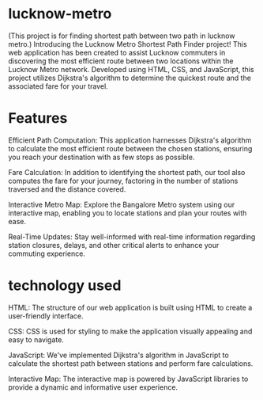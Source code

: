 # lucknow-metro

(This project is for finding shortest path between two path in lucknow metro.)
Introducing the Lucknow Metro Shortest Path Finder project! This web application has been created to assist Lucknow commuters in discovering the most efficient route between two locations within the Lucknow Metro network. Developed using HTML, CSS, and JavaScript, this project utilizes Dijkstra's algorithm to determine the quickest route and the associated fare for your travel.

# Features

Efficient Path Computation: This application harnesses Dijkstra's algorithm to calculate the most efficient route between the chosen stations, ensuring you reach your destination with as few stops as possible.

Fare Calculation: In addition to identifying the shortest path, our tool also computes the fare for your journey, factoring in the number of stations traversed and the distance covered.

Interactive Metro Map: Explore the Bangalore Metro system using our interactive map, enabling you to locate stations and plan your routes with ease.

Real-Time Updates: Stay well-informed with real-time information regarding station closures, delays, and other critical alerts to enhance your commuting experience.

# technology used

HTML: The structure of our web application is built using HTML to create a user-friendly interface.

CSS: CSS is used for styling to make the application visually appealing and easy to navigate.

JavaScript: We've implemented Dijkstra's algorithm in JavaScript to calculate the shortest path between stations and perform fare calculations.

Interactive Map: The interactive map is powered by JavaScript libraries to provide a dynamic and informative user experience.







